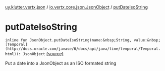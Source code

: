 [uy.klutter.vertx.json](../index.md) / [io.vertx.core.json.JsonObject](index.md) / [putDateIsoString](.)


# putDateIsoString
`inline fun JsonObject.putDateIsoString(name:&nbsp;String, value:&nbsp;[Temporal](http://docs.oracle.com/javase/6/docs/api/java/time/temporal/Temporal.html)): JsonObject` [(source)](https://github.com/kohesive/klutter/blob/master/vertx3-jdk8/src/main/kotlin/uy/klutter/vertx/json/VertxJson.kt#L114)

Put a date into a JsonObject as an ISO formated string


